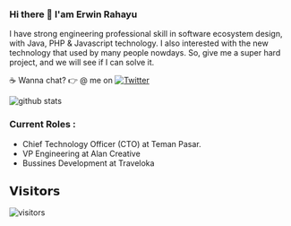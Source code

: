 ### Hi there 👋 I'am Erwin Rahayu

I have strong engineering professional skill in software ecosystem design, with Java, PHP & Javascript technology. I also interested with the new technology that used by many people nowdays. So, give me a super hard project, and we will see if I can solve it. 

☕ Wanna chat? 👉 @ me on [![Twitter](https://img.shields.io/twitter/follow/erwinra7?label=Follow&style=social)](https://twitter.com/erwinra7)

![github stats](https://github-readme-stats.vercel.app/api?username=artmxra7&show_icons=true)


### Current Roles :
- Chief Technology Officer (CTO) at Teman Pasar.
- VP Engineering at Alan Creative
- Bussines Development at Traveloka



## 𝗩𝗶𝘀𝗶𝘁𝗼𝗿𝘀

![visitors](https://visitor-badge.glitch.me/badge?page_id=artmxra7)